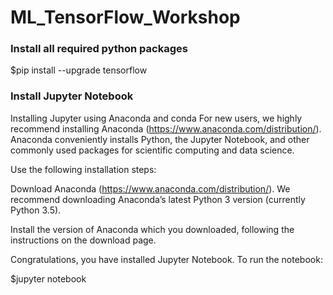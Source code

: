 # ML_TensorFlow_Workshop
### Install all required python packages
$pip install --upgrade tensorflow
### Install Jupyter Notebook
Installing Jupyter using Anaconda and conda
For new users, we highly recommend installing Anaconda (https://www.anaconda.com/distribution/). Anaconda conveniently installs Python, the Jupyter Notebook, and other commonly used packages for scientific computing and data science.

Use the following installation steps:

Download Anaconda (https://www.anaconda.com/distribution/). We recommend downloading Anaconda’s latest Python 3 version (currently Python 3.5).

Install the version of Anaconda which you downloaded, following the instructions on the download page.

Congratulations, you have installed Jupyter Notebook. To run the notebook:

$jupyter notebook
